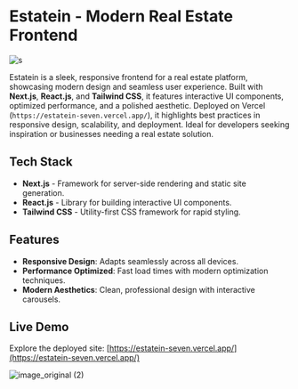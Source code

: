 # Estatein - Modern Real Estate Frontend

![s](https://github.com/user-attachments/assets/25ecf646-7854-44e5-ab41-9184572fdb4f)

Estatein is a sleek, responsive frontend for a real estate platform, showcasing modern design and seamless user experience. Built with **Next.js**, **React.js**, and **Tailwind CSS**, it features interactive UI components, optimized performance, and a polished aesthetic. Deployed on Vercel (`https://estatein-seven.vercel.app/`), it highlights best practices in responsive design, scalability, and deployment. Ideal for developers seeking inspiration or businesses needing a real estate solution.

## Tech Stack

- **Next.js** - Framework for server-side rendering and static site generation.  
- **React.js** - Library for building interactive UI components.  
- **Tailwind CSS** - Utility-first CSS framework for rapid styling.  

## Features

- **Responsive Design**: Adapts seamlessly across all devices.  
- **Performance Optimized**: Fast load times with modern optimization techniques.  
- **Modern Aesthetics**: Clean, professional design with interactive carousels.
  
## Live Demo

Explore the deployed site: [https://estatein-seven.vercel.app/](https://estatein-seven.vercel.app/)

![image_original (2)](https://github.com/user-attachments/assets/055e1f3a-e960-4cc8-bcf1-72f8a6bc6159)
